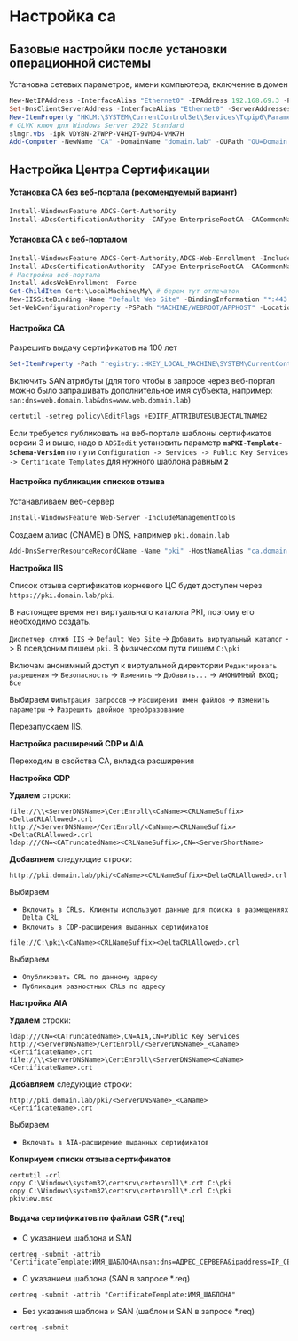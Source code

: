 # Настройка ca

## Базовые настройки после установки операционной системы

Установка сетевых параметров, имени компьютера, включение в домен

```powershell
New-NetIPAddress -InterfaceAlias "Ethernet0" -IPAddress 192.168.69.3 -PrefixLength 24 -DefaultGateway 192.168.69.254
Set-DnsClientServerAddress -InterfaceAlias "Ethernet0" -ServerAddresses ("192.168.69.1","192.168.69.2")
New-ItemProperty "HKLM:\SYSTEM\CurrentControlSet\Services\Tcpip6\Parameters\" -Name "DisabledComponents" -Value 0xffffffff -PropertyType "DWord"
# GLVK ключ для Windows Server 2022 Standard
slmgr.vbs -ipk VDYBN-27WPP-V4HQT-9VMD4-VMK7H
Add-Computer -NewName "CA" -DomainName "domain.lab" -OUPath "OU=Domain Servers,DC=domain,DC=lab" -Credential "Администратор@domain.lab" -Restart -Force
```

## Настройка Центра Сертификации

#### Установка CA без веб-портала (рекомендуемый вариант)

```powershell
Install-WindowsFeature ADCS-Cert-Authority
Install-ADcsCertificationAuthority -CAType EnterpriseRootCA -CACommonName "domain.lab-CA" -CADistinguishedNameSuffix "DC=domain,DC=lab" -CryptoProviderName "RSA#Microsoft Software Key Storage Provider" -KeyLength 2048 -HashAlgorithmName SHA256 -ValidityPeriod Years -ValidityPeriodUnits 100 -DatabaseDirectory "C:\windows\system32\certLog" -LogDirectory "C:\windows\system32\CertLog" -Force
```

#### Установка CA с веб-порталом

```powershell
Install-WindowsFeature ADCS-Cert-Authority,ADCS-Web-Enrollment -IncludeManagementTools
Install-ADcsCertificationAuthority -CAType EnterpriseRootCA -CACommonName "domain.lab-CA" -CADistinguishedNameSuffix "DC=domain,DC=lab" -CryptoProviderName "RSA#Microsoft Software Key Storage Provider" -KeyLength 2048 -HashAlgorithmName SHA256 -ValidityPeriod Years -ValidityPeriodUnits 100 -DatabaseDirectory "C:\windows\system32\certLog" -LogDirectory "C:\windows\system32\CertLog" -Force
# Настройка веб-портала
Install-AdcsWebEnrollment -Force
Get-ChildItem Cert:\LocalMachine\My\ # берем тут отпечаток
New-IISSiteBinding -Name "Default Web Site" -BindingInformation "*:443:" -CertificateThumbPrint "ОТПЕЧАТОК_СЕРТИФИКАТА" -CertStoreLocation "Cert:\LocalMachine\My" -Protocol https
Set-WebConfigurationProperty -PSPath "MACHINE/WEBROOT/APPHOST" -Location "Default Web Site/CertSrv" -Filter "system.webServer/security/access" -Name "sslFlags" -Value "Ssl"
```

#### Настройка CA 

Разрешить выдачу сертификатов на 100 лет

```powershell
Set-ItemProperty -Path "registry::HKEY_LOCAL_MACHINE\SYSTEM\CurrentControlSet\services\CertSvc\Configuration\domain.lab-CA" -Name "ValidityPeriodUnits" -Value 100
```

Включить SAN атрибуты (для того чтобы в запросе через веб-портал можно было запрашивать дополнительное имя субъекта, например: `san:dns=web.domain.lab&dns=www.web.domain.lab`)

```powershell
certutil -setreg policy\EditFlags +EDITF_ATTRIBUTESUBJECTALTNAME2
```

Eсли требуется публиковать на веб-портале шаблоны сертификатов версии 3 и выше, надо в `ADSIedit` установить параметр **`msPKI-Template-Schema-Version`** по пути `Configuration -> Services -> Public Key Services -> Certificate Templates` для нужного шаблона равным **`2`**

#### Настройка публикации списков отзыва

Устанавливаем веб-сервер

```powershell
Install-WindowsFeature Web-Server -IncludeManagementTools
```

Создаем алиас (CNAME) в DNS, например `pki.domain.lab`

```powershell
Add-DnsServerResourceRecordCName -Name "pki" -HostNameAlias "ca.domain.lab" -ZoneName "domain.lab"
```
**Настройка IIS**

Список отзыва сертификатов корневого ЦС будет доступен через `https://pki.domain.lab/pki`.

В настоящее время нет виртуального каталога PKI, поэтому его необходимо создать.

`Диспетчер служб IIS` -> `Default Web Site` -> `Добавить виртуальный каталог` -> В псевдоним пишем `pki`. В физическом пути пишем `C:\pki`

Включам анонимный доступ к виртуальной директории 
`Редактировать разрешения` -> `Безопасность` -> `Изменить` -> `Добавить...` -> `АНОНИМНЫЙ ВХОД; Все`

Выбираем `Фильтрация запросов` -> `Расширения имен файлов` -> `Изменить параметры` -> `Разрешить двойное преобразование`

Перезапускаем IIS.

**Настройка расширений CDP и AIA**

Переходим в свойства CA, вкладка расширения

**Настройка CDP**

**Удалем** строки:
```
file://\\<ServerDNSName>\CertEnroll\<CaName><CRLNameSuffix><DeltaCRLAllowed>.crl
http://<ServerDNSName>/CertEnroll/<CaName><CRLNameSuffix><DeltaCRLAllowed>.crl
ldap:///CN=<CATruncatedName><CRLNameSuffix>,CN=<ServerShortName>
```

**Добавляем** следующие строки:
```
http://pki.domain.lab/pki/<CaName><CRLNameSuffix><DeltaCRLAllowed>.crl
```
Выбираем 
- `Включить в CRLs. Клиенты используют данные для поиска в размещениях Delta CRL`
- `Включить в CDP-расширения выданных сертификатов`

```
file://С:\pki\<CaName><CRLNameSuffix><DeltaCRLAllowed>.crl
```
Выбираем 
- `Опубликовать CRL по данному адресу`
- `Публикация разностных CRLs по адресу`

**Настройка AIA**

**Удалем** строки:
```
ldap:///CN=<CATruncatedName>,CN=AIA,CN=Public Key Services
http://<ServerDNSName>/CertEnroll/<ServerDNSName>_<CaName><CertificateName>.crt
file://\\<ServerDNSName>\CertEnroll\<ServerDNSName><CaName><CertificateName>.crt
```

**Добавляем** следующие строки:
```
http://pki.domain.lab/pki/<ServerDNSName>_<CaName><CertificateName>.crt
```
Выбираем 
- `Включать в AIA-расширение выданных сертификатов`

**Копириуем списки отзыва сертификатов**

```
certutil -crl
copy C:\Windows\system32\certsrv\certenroll\*.crt C:\pki
copy C:\Windows\system32\certsrv\certenroll\*.crl C:\pki
pkiview.msc
```

#### Выдача сертификатов по файлам CSR (*.req)

- C указанием шаблона и SAN
```
certreq -submit -attrib "CertificateTemplate:ИМЯ_ШАБЛОНА\nsan:dns=АДРЕС_СЕРВЕРА&ipaddress=IP_СЕРВЕРА"
```
- C указанием шаблона (SAN в запросе *.req)
```
certreq -submit -attrib "CertificateTemplate:ИМЯ_ШАБЛОНА"
```
- Без указания шаблона и SAN (шаблон и SAN в запросе *.req)
```
certreq -submit
```
